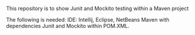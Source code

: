 This repository is to show Junit and Mockito testing within a Maven project

The following is needed: 
IDE: Intellij, Eclipse, NetBeans
Maven with dependencies Junit and Mockito within POM.XML. 